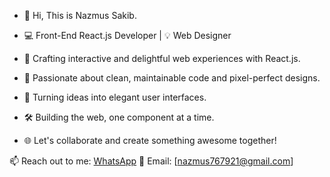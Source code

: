 - 👋 Hi, This is Nazmus Sakib.

- 💻 Front-End React.js Developer | 💡 Web Designer

- 🚀 Crafting interactive and delightful web experiences with React.js.

- 🌟 Passionate about clean, maintainable code and pixel-perfect designs.

- 🎨 Turning ideas into elegant user interfaces.

- 🛠️ Building the web, one component at a time.

- 🌐 Let's collaborate and create something awesome together!

📫 Reach out to me: [WhatsApp](https://wa.me/8801794799114)
📧 Email: [nazmus767921@gmail.com]
